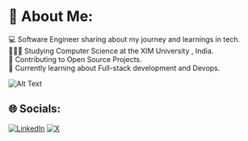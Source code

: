 

# 💫 About Me:<br>
💻 Software Engineer sharing about my journey and learnings in tech.<br>
🧑🏼‍🎓 Studying Computer Science at the XIM University , India.<br>
💖 Contributing to Open Source Projects.<br>
💭 Currently learning about Full-stack development and Devops.<br>



![Alt Text](https://i.giphy.com/media/v1.Y2lkPTc5MGI3NjExdmhweThhaTZ2YmNnYWtnd2o1ajhuYW9lOTlvNXpnY2tiOXNkNWVzOSZlcD12MV9pbnRlcm5hbF9naWZfYnlfaWQmY3Q9Zw/kz6cm1kKle2MYkHtJF/giphy.gif)<br>

## 🌐 Socials:
[![LinkedIn](https://img.shields.io/badge/LinkedIn-%230077B5.svg?logo=linkedin&logoColor=white)](https://linkedin.com/in/https://www.linkedin.com/in/badri-vishal-padhy-9257a1269/) [![X](https://img.shields.io/badge/X-black.svg?logo=X&logoColor=white)](https://x.com/https://x.com/visha19430?t=TKA7XqOAswShnWwtZh1O6g&s=09) 




